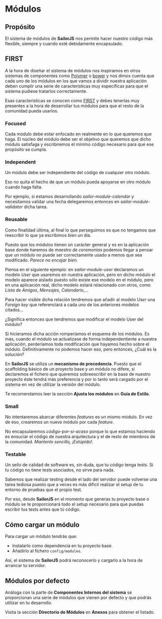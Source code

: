 # Módulos

## Propósito

El sistema de módulos de **SailorJS** nos permite hacer nuestro código más flexible, siempre y cuando esté debidamente encapsulado.

## FIRST

A la hora de diseñar el sistema de módulos nos inspiramos en otros sistemas de componentes como [Polymer](https://www.polymer-project.org/) o [bower](http://bower.io/) y nos dimos cuenta que cada uno de los módulos en los que vamos a dividir nuestra aplicación deben cumplir una serie de características muy específicas para que el sistema pudiese tratarlos correctamente.

Esas características se conocen como [FIRST](http://addyosmani.com/first/) y debes tenerlas muy presentes a la hora de desarrollar tus módulos para que el resto de la comunidad pueda usarlos.

### Focused

Cada módulo debe estar enfocado en realmente en lo que queremos que haga. El núcleo del módulo debe ser el objetivo que queremos que dicho módulo satisfaga y escribiremos el mínimo código necesario para que ese propósito se cumpla.

### Independent

Un módulo debe ser independiente del código de cualquier otro módulo.

Eso no quita el hecho de que un módulo pueda apoyarse en otro módulo cuando haga falta.

Por ejemplo, si estamos desarrollando *sailor-module-calendar* y necesitamos validar una fecha delegaremos entonces en *sailor-module-validator* dicha tarea.

### Reusable

Como finalidad última, al final lo que perseguimos es que no tengamos que reescribir lo que ya escribimos bien un día.

Puesto que los módulos tienen un carácter general y es en la aplicación base donde haremos de *maestro de ceremonias* podemos llegar a pensar que un módulo no puede ser correctamente usado a menos que sea modificado. *Parece no encajar bien*.

Piensa en el siguiente ejemplo: en *sailor-module-user* declaramos un modelo *User* que usaremos en nuestra aplicación, pero en dicho módulo el modelo aparece aislado puesto sólo existe ese modelo en el módulo, pero en una aplicación real, dicho modelo estará relacionado con otros, como *Lista de Amigos*, *Mensajes*, *Calendario*,...

Para hacer visible dicha relación tendremos que añadir al modelo *User* una *Foreign key* que referenciará a cada uno de los anteriores modelos citados...

¿Significa entonces que tendremos que modificar el modelo User del módulo?

Si hicieramos dicha acción romperíamos el esquema de los módulos. Es más, cuando el módulo se actualizase de forma independentiente a nuestra aplicación, perderíamos toda modificación que hayamos hecho sobre el módulo. Definitivamente no podemos hacer eso, pero entonces, ¿Cuál es la solución?

En **SailorJS** se utiliza un **mecanismo de precedencia**. Puesto que el scaffolding básico de un proyecto base y un módulo no difere, si declaremos el fichero que queremos sobreescribir en la base de nuestro proyecto éste tendrá más preferencia y por lo tanto será cargado por el sistema en vez de utilizar la versión del módulo.

Te recomendamos leer la sección **Ajusta los módulos** en **Guía de Estilo**.

### Small

No intentaremos abarcar diferentes *features* es un mismo módulo. En vez de eso, crearemos un nuevo módulo por cada *feature*.

No encapsularemos *código-por-si-acaso* porque lo que estamos haciendo es ensuciar el código de nuestra arquitectura y el de resto de miembros de la comunidad. *Mantenlo sencillo, ¡Estúpido!*.

### Testable

Un sello de calidad de software es, sin duda, que tu código tenga tests. Si tu código no tiene tests asociados, no sirve para nada.

Sabemos que realizar testing desde el lado del servidor puede volverse una tarea tediosa puesto que a veces es más difícil realizar el setup de tu entorno de pruebas que el propio test.

Por eso, desde **SailorJS** en el momento que generas tu proyecto base o módulo se te proporcionará todo el setup necesario para que puedas escribir tus tests antes que tú código.

## Cómo cargar un módulo

Para cargar un módulo tendrás que:

* Instalarlo como dependencia en tu proyecto base.
* Añadirlo al fichero `config/modules`.

Así, el sistema de **SailorJS** podrá reconocerlo y cargarlo a la hora de arrancar tu servidor.

## Módulos por defecto

Análoga con la parte de **Componentes Internos del sistema** se proporcionan una serie de módulos que vienen por defecto y que podrás utilizar en tu desarrollo.

Visita la sección **Directorio de Módulos** en **Anexos** para obtener el listado.


